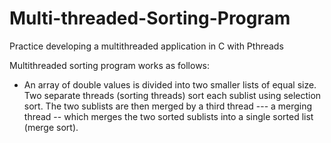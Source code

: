 # Multi-threaded-Sorting-Program

Practice developing a multithreaded application in C with Pthreads

Multithreaded sorting program works as follows: 
* An array of double values is divided into two smaller lists of equal size. Two separate threads (sorting threads) sort each sublist using selection sort. The two sublists are then merged by a third thread --- a merging thread -- which merges the two sorted sublists into a single sorted list (merge sort).
